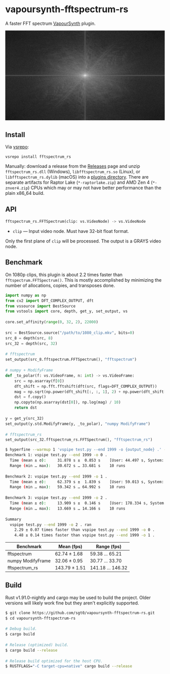 # vapoursynth-fftspectrum-rs

A faster FFT spectrum [VapourSynth][] plugin.

![example](.github/assets/example.png)

## Install

Via [vsrepo][]:

```
vsrepo install fftspectrum_rs
```

Manually: download a release from the [Releases][] page and unzip
`fftspectrum_rs.dll` (Windows), `libfftspectrum_rs.so` (Linux), or
`libfftspectrum_rs.dylib` (macOS) into a [plugins directory][plugin-autoloading].
There are separate artifacts for Raptor Lake (`*-raptorlake.zip`) and
AMD Zen 4 (`*-znver4.zip`) CPUs which may or may not have better performance
than the plain x86_64 build.

## API

```python
fftspectrum_rs.FFTSpectrum(clip: vs.VideoNode) -> vs.VideoNode
```

- `clip` — Input video node. Must have 32-bit float format.

Only the first plane of `clip` will be processed. The output is a GRAYS video
node.

## Benchmark

On 1080p clips, this plugin is about 2.2 times faster than
`fftspectrum.FFTSpectrum()`. This is mostly accomplished by minimizing the
number of allocations, copies, and transposes done.

```python
import numpy as np
from cv2 import DFT_COMPLEX_OUTPUT, dft
from vssource import BestSource
from vstools import core, depth, get_y, set_output, vs

core.set_affinity(range(0, 32, 2), 22000)

src = BestSource.source("/path/to/1080_clip.mkv", bits=0)
src_8 = depth(src, 8)
src_32 = depth(src, 32)

# fftspectrum
set_output(src_8.fftspectrum.FFTSpectrum(), "fftspectrum")

# numpy + ModifyFrame
def _to_polar(f: vs.VideoFrame, n: int) -> vs.VideoFrame:
    src = np.asarray(f[0])
    dft_shift = np.fft.fftshift(dft(src, flags=DFT_COMPLEX_OUTPUT))
    mag = np.sqrt(np.power(dft_shift[:, :, 1], 2) + np.power(dft_shift[:, :, 0], 2))
    dst = f.copy()
    np.copyto(np.asarray(dst[0]), np.log(mag) / 10)
    return dst

y = get_y(src_32)
set_output(y.std.ModifyFrame(y, _to_polar), "numpy ModifyFrame")

# fftspectrum_rs
set_output(src_32.fftspectrum_rs.FFTSpectrum(), "fftspectrum_rs")
```

```bash
$ hyperfine --warmup 1 'vspipe test.py --end 1999 -o {output_node} .' -P output_node 0 2
Benchmark 1: vspipe test.py --end 1999 -o 0 .
  Time (mean ± σ):     31.878 s ±  0.853 s    [User: 44.497 s, System: 1.592 s]
  Range (min … max):   30.672 s … 33.681 s    10 runs

Benchmark 2: vspipe test.py --end 1999 -o 1 .
  Time (mean ± σ):     62.379 s ±  1.839 s    [User: 59.013 s, System: 22.801 s]
  Range (min … max):   59.342 s … 64.992 s    10 runs

Benchmark 3: vspipe test.py --end 1999 -o 2 .
  Time (mean ± σ):     13.909 s ±  0.146 s    [User: 178.334 s, System: 18.904 s]
  Range (min … max):   13.669 s … 14.166 s    10 runs

Summary
  vspipe test.py --end 1999 -o 2 . ran
    2.29 ± 0.07 times faster than vspipe test.py --end 1999 -o 0 .
    4.48 ± 0.14 times faster than vspipe test.py --end 1999 -o 1 .
```

| Benchmark         | Mean (fps)    | Range (fps)     |
| ----------------- | ------------- | --------------- |
| fftspectrum       | 62.74 ± 1.68  | 59.38 … 65.21   |
| numpy ModifyFrame | 32.06 ± 0.95  | 30.77 … 33.70   |
| fftspectrum_rs    | 143.79 ± 1.51 | 141.18 … 146.32 |

## Build

Rust v1.91.0-nightly and cargo may be used to build the project. Older versions
will likely work fine but they aren't explicitly supported.

```bash
$ git clone https://github.com/sgt0/vapoursynth-fftspectrum-rs.git
$ cd vapoursynth-fftspectrum-rs

# Debug build.
$ cargo build

# Release (optimized) build.
$ cargo build --release

# Release build optimized for the host CPU.
$ RUSTFLAGS="-C target-cpu=native" cargo build --release
```

[VapourSynth]: https://www.vapoursynth.com
[vsrepo]: https://github.com/vapoursynth/vsrepo
[Releases]: https://github.com/sgt0/vapoursynth-fftspectrum-rs/releases
[plugin-autoloading]: https://www.vapoursynth.com/doc/installation.html#plugin-autoloading
